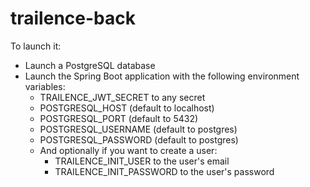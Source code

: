 # trailence-back

To launch it:
* Launch a PostgreSQL database
* Launch the Spring Boot application with the following environment variables:
    * TRAILENCE_JWT_SECRET to any secret
    * POSTGRESQL_HOST (default to localhost)
    * POSTGRESQL_PORT (default to 5432)
    * POSTGRESQL_USERNAME (default to postgres)
    * POSTGRESQL_PASSWORD (default to postgres)
    * And optionally if you want to create a user:
        * TRAILENCE_INIT_USER to the user's email
        * TRAILENCE_INIT_PASSWORD to the user's password
   